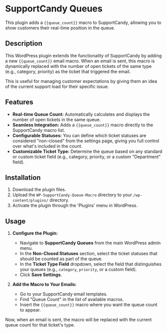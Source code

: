 # SupportCandy Queues

This plugin adds a `{{queue_count}}` macro to SupportCandy, allowing you to show customers their real-time position in the queue.

## Description

This WordPress plugin extends the functionality of SupportCandy by adding a new `{{queue_count}}` email macro. When an email is sent, this macro is dynamically replaced with the number of open tickets of the same type (e.g., category, priority) as the ticket that triggered the email.

This is useful for managing customer expectations by giving them an idea of the current support load for their specific issue.

## Features

*   **Real-time Queue Count:** Automatically calculates and displays the number of open tickets in the same queue.
*   **Seamless Integration:** Adds a `{{queue_count}}` macro directly to the SupportCandy macro list.
*   **Configurable Statuses:** You can define which ticket statuses are considered "non-closed" from the settings page, giving you full control over what's included in the count.
*   **Customizable Ticket Type:** Determine the queue based on any standard or custom ticket field (e.g., category, priority, or a custom "Department" field).

## Installation

1.  Download the plugin files.
2.  Upload the `WP-SupportCandy-Queue-Macro` directory to your `/wp-content/plugins/` directory.
3.  Activate the plugin through the 'Plugins' menu in WordPress.

## Usage

1.  **Configure the Plugin:**
    *   Navigate to **SupportCandy Queues** from the main WordPress admin menu.
    *   In the **Non-Closed Statuses** section, select the ticket statuses that should be counted as part of the queue.
    *   In the **Ticket Type Field** dropdown, select the field that distinguishes your queues (e.g., `category`, `priority`, or a custom field).
    *   Click **Save Settings**.

2.  **Add the Macro to Your Emails:**
    *   Go to your SupportCandy email templates.
    *   Find "Queue Count" in the list of available macros.
    *   Insert the `{{queue_count}}` macro where you want the queue count to appear.

Now, when an email is sent, the macro will be replaced with the current queue count for that ticket's type.